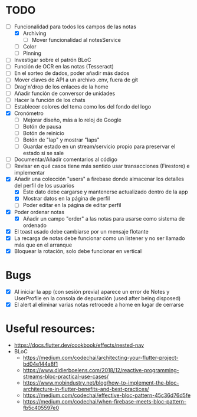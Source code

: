 # TODO
- [ ] Funcionalidad para todos los campos de las notas
  - [x] Archiving
    - [ ] Mover funcionalidad al notesService
  - [ ] Color
  - [ ] Pinning
- [ ] Investigar sobre el patrón BLoC
- [ ] Función de OCR en las notas (Tesseract)
- [ ] En el sorteo de dados, poder añadir más dados
- [ ] Mover claves de API a un archivo .env, fuera de git
- [ ] Drag'n'drop de los enlaces de la home
- [ ] Añadir función de conversor de unidades
- [ ] Hacer la función de los chats
- [ ] Establecer colores del tema como los del fondo del logo
- [x] Cronómetro
  - [ ] Mejorar diseño, más a lo reloj de Google
  - [ ] Botón de pausa
  - [ ] Botón de reinicio
  - [ ] Botón de "lap" y mostrar "laps"
  - [ ] Guardar estado en un stream/servicio propio para preservar el estado si se sale
- [ ] Documentar/Añadir comentarios al código
- [ ] Revisar en qué casos tiene más sentido usar transacciones (Firestore) e implementar
- [x] Añadir una colección "users" a firebase donde almacenar los detalles del perfil de los usuarios
  - [x] Este dato debe cargarse y mantenerse actualizado dentro de la app
  - [x] Mostrar datos en la página de perfil
  - [ ] Poder editar en la página de editar perfil
- [x] Poder ordenar notas
  - [x] Añadir un campo "order" a las notas para usarse como sistema de ordenado
- [x] El toast usado debe cambiarse por un mensaje flotante
- [x] La recarga de notas debe funcionar como un listener y no ser llamado más que en el arranque
- [x] Bloquear la rotación, solo debe funcionar en vertical

# Bugs
- [x] Al iniciar la app (con sesión previa) aparece un error de Notes y UserProfile en la consola de depuración (used after being disposed)
- [x] El alert al eliminar varias notas retrocede a home en lugar de cerrarse

# Useful resources:
- https://docs.flutter.dev/cookbook/effects/nested-nav
- BLoC
  - https://medium.com/codechai/architecting-your-flutter-project-bd04e144a8f1
  - https://www.didierboelens.com/2018/12/reactive-programming-streams-bloc-practical-use-cases/
  - https://www.mobindustry.net/blog/how-to-implement-the-bloc-architecture-in-flutter-benefits-and-best-practices/
  - https://medium.com/codechai/effective-bloc-pattern-45c36d76d5fe
  - https://medium.com/codechai/when-firebase-meets-bloc-pattern-fb5c405597e0
